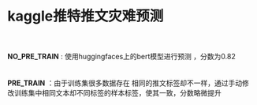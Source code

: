 # kaggle推特推文灾难预测
\
\
**NO_PRE_TRAIN** : 使用huggingfaces上的bert模型进行预测  ，分数为0.82\
\
\
**PRE_TRAIN** ：由于训练集很多数据存在 相同的推文标签却不一样，通过手动修改训练集中相同文本却不同标签的样本标签，使其一致，分数略微提升

